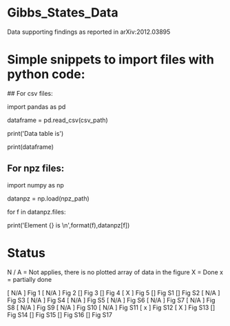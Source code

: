 # Gibbs_States_Data
Data supporting findings as reported in arXiv:2012.03895

# Simple snippets to import files with python code:

## For csv files:

import pandas as pd

dataframe = pd.read_csv(csv_path)

print('Data table is')

print(dataframe)

## For npz files:


import numpy as np

datanpz = np.load(npz_path)

for f in datanpz.files:

  print('Element {} is \n',format(f),datanpz[f])

# Status
N / A = Not applies, there is no plotted array of data in the figure
X = Done
x = partially done

[ N/A ] Fig 1
[ N/A ] Fig 2
[] Fig 3
[] Fig 4
[ X ] Fig 5
[] Fig S1
[] Fig S2
[ N/A ] Fig S3
[ N/A ] Fig S4
[ N/A ] Fig S5
[ N/A ] Fig S6
[ N/A ] Fig S7
[ N/A ] Fig S8
[ N/A ] Fig S9
[ N/A ] Fig S10
[ N/A ] Fig S11
[ x ] Fig S12
[ X ] Fig S13
[] Fig S14
[] Fig S15
[] Fig S16
[] Fig S17
